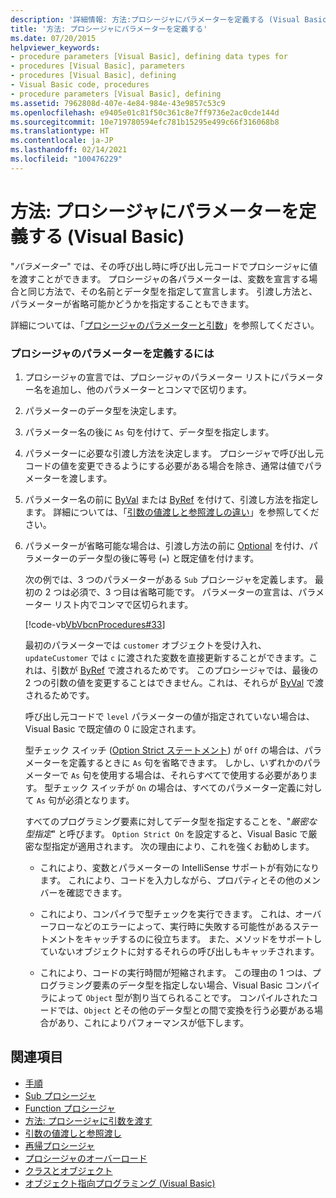 ```yaml
---
description: '詳細情報: 方法:プロシージャにパラメーターを定義する (Visual Basic)'
title: '方法: プロシージャにパラメーターを定義する'
ms.date: 07/20/2015
helpviewer_keywords:
- procedure parameters [Visual Basic], defining data types for
- procedures [Visual Basic], parameters
- procedures [Visual Basic], defining
- Visual Basic code, procedures
- procedure parameters [Visual Basic], defining
ms.assetid: 7962808d-407e-4e84-984e-43e9857c53c9
ms.openlocfilehash: e9405e01c81f50c361c8e7ff9736e2ac0cde144d
ms.sourcegitcommit: 10e719780594efc781b15295e499c66f316068b8
ms.translationtype: HT
ms.contentlocale: ja-JP
ms.lasthandoff: 02/14/2021
ms.locfileid: "100476229"
---
```

# <a name="how-to-define-a-parameter-for-a-procedure-visual-basic"></a>方法: プロシージャにパラメーターを定義する (Visual Basic)

"*パラメーター*" では、その呼び出し時に呼び出し元コードでプロシージャに値を渡すことができます。 プロシージャの各パラメーターは、変数を宣言する場合と同じ方法で、その名前とデータ型を指定して宣言します。 引渡し方法と、パラメーターが省略可能かどうかを指定することもできます。  
  
 詳細については、「[プロシージャのパラメーターと引数](./procedure-parameters-and-arguments.md)」を参照してください。  
  
### <a name="to-define-a-procedure-parameter"></a>プロシージャのパラメーターを定義するには  
  
1. プロシージャの宣言では、プロシージャのパラメーター リストにパラメーター名を追加し、他のパラメーターとコンマで区切ります。  
  
2. パラメーターのデータ型を決定します。  
  
3. パラメーター名の後に `As` 句を付けて、データ型を指定します。  
  
4. パラメーターに必要な引渡し方法を決定します。 プロシージャで呼び出し元コードの値を変更できるようにする必要がある場合を除き、通常は値でパラメーターを渡します。  
  
5. パラメーター名の前に [ByVal](../../../language-reference/modifiers/byval.md) または [ByRef](../../../language-reference/modifiers/byref.md) を付けて、引渡し方法を指定します。 詳細については、「[引数の値渡しと参照渡しの違い](./differences-between-passing-an-argument-by-value-and-by-reference.md)」を参照してください。  
  
6. パラメーターが省略可能な場合は、引渡し方法の前に [Optional](../../../language-reference/modifiers/optional.md) を付け、パラメーターのデータ型の後に等号 (`=`) と既定値を付けます。  
  
     次の例では、3 つのパラメーターがある `Sub` プロシージャを定義します。 最初の 2 つは必須で、3 つ目は省略可能です。 パラメーターの宣言は、パラメーター リスト内でコンマで区切られます。  
  
     [!code-vb[VbVbcnProcedures#33](~/samples/snippets/visualbasic/VS_Snippets_VBCSharp/VbVbcnProcedures/VB/Class1.vb#33)]  
  
     最初のパラメーターでは `customer` オブジェクトを受け入れ、`updateCustomer` では `c` に渡された変数を直接更新することができます。これは、引数が [ByRef](../../../language-reference/modifiers/byref.md) で渡されるためです。 このプロシージャでは、最後の 2 つの引数の値を変更することはできません。これは、それらが [ByVal](../../../language-reference/modifiers/byval.md) で渡されるためです。  
  
     呼び出し元コードで `level` パラメーターの値が指定されていない場合は、Visual Basic で既定値の 0 に設定されます。  
  
     型チェック スイッチ ([Option Strict ステートメント](../../../language-reference/statements/option-strict-statement.md)) が `Off` の場合は、パラメーターを定義するときに `As` 句を省略できます。 しかし、いずれかのパラメーターで `As` 句を使用する場合は、それらすべてで使用する必要があります。 型チェック スイッチが `On` の場合は、すべてのパラメーター定義に対して `As` 句が必須となります。  
  
     すべてのプログラミング要素に対してデータ型を指定することを、"*厳密な型指定*" と呼びます。 `Option Strict On` を設定すると、Visual Basic で厳密な型指定が適用されます。 次の理由により、これを強くお勧めします。  
  
    - これにより、変数とパラメーターの IntelliSense サポートが有効になります。 これにより、コードを入力しながら、プロパティとその他のメンバーを確認できます。  
  
    - これにより、コンパイラで型チェックを実行できます。 これは、オーバーフローなどのエラーによって、実行時に失敗する可能性があるステートメントをキャッチするのに役立ちます。 また、メソッドをサポートしていないオブジェクトに対するそれらの呼び出しもキャッチされます。  
  
    - これにより、コードの実行時間が短縮されます。 この理由の 1 つは、プログラミング要素のデータ型を指定しない場合、Visual Basic コンパイラによって `Object` 型が割り当てられることです。 コンパイルされたコードでは、`Object` とその他のデータ型との間で変換を行う必要がある場合があり、これによりパフォーマンスが低下します。  
  
## <a name="see-also"></a>関連項目

- [手順](./index.md)
- [Sub プロシージャ](./sub-procedures.md)
- [Function プロシージャ](./function-procedures.md)
- [方法: プロシージャに引数を渡す](./how-to-pass-arguments-to-a-procedure.md)
- [引数の値渡しと参照渡し](./passing-arguments-by-value-and-by-reference.md)
- [再帰プロシージャ](./recursive-procedures.md)
- [プロシージャのオーバーロード](./procedure-overloading.md)
- [クラスとオブジェクト](../objects-and-classes/index.md)
- [オブジェクト指向プログラミング (Visual Basic)](../../concepts/object-oriented-programming.md)
